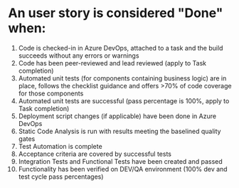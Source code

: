 # An user story is considered "Done" when:

1. Code is checked-in in Azure DevOps, attached to a task and the build succeeds without any errors or warnings
1. Code has been peer-reviewed and lead reviewed (apply to Task completion)
1. Automated unit tests (for components containing business logic) are in place, follows the checklist guidance and offers >70% of code coverage for those components
1. Automated unit tests are successful (pass percentage is 100%, apply to Task completion)
1. Deployment script changes (if applicable) have been done in Azure DevOps
1. Static Code Analysis is run with results meeting the baselined quality gates 
1. Test Automation is complete
1. Acceptance criteria are covered by successful tests
1. Integration Tests and Functional Tests have been created and passed
1. Functionality has been verified on DEV/QA environment (100% dev and test cycle pass percentages)